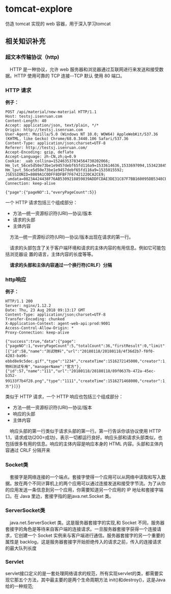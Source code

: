 # tomcat-explore
仿造 tomcat 实现的 web 容器，用于深入学习tomcat

## 相关知识补充 ##

### 超文本传输协议（http)
&emsp;HTTP 是一种协议，允许 web 服务器和浏览器通过互联网进行来发送和接受数据。HTTP 使用可靠的 TCP 连接--TCP 默认
使用 80 端口。

### HTTP 请求 ###
**例子：**
```
POST /api/material/new-material HTTP/1.1
Host: testsj.isenruan.com
Content-Length: 40
Accept: application/json, text/plain, */*
Origin: http://testsj.isenruan.com
User-Agent: Mozilla/5.0 (Windows NT 10.0; WOW64) AppleWebKit/537.36 (KHTML, like Gecko) Chrome/68.0.3440.106 Safari/537.36
Content-Type: application/json;charset=UTF-8
Referer: http://testsj.isenruan.com/
Accept-Encoding: gzip, deflate
Accept-Language: zh-CN,zh;q=0.9
Cookie: _uab_collina=152463537834564730202066; Hm_lvt_56ce5d50e73be1e9457debf65fd116a9=1533614636,1533697094,1534238450,1535015592; Hm_lpvt_56ce5d50e73be1e9457debf65fd116a9=1535015592; JSESSIONID=8089A1C0DFF8DFBF7F67421220CA2CE9; _umdata=0823A424438F76AB5309218859839ADDFCDAE3DE31C87F7BB160095DB5348CE17CF2458A5117E379CD43AD3E795C914C2B5CE26415F25A83DC7C16100F54E381
Connection: keep-alive

{"page":{"pageNO":1,"everyPageCount":5}}
```
一个 HTTP 请求包括三个组成部分：
* 方法—统一资源标识符(URI)—协议/版本
* 请求的头部
* 主体内容

&emsp;方法—统一资源标识符(URI)—协议/版本出现在请求的第一行。

&emsp;请求的头部包含了关于客户端环境和请求的主体内容的有用信息。例如它可能包括浏览器设
置的语言，主体内容的长度等等。

&emsp;**请求的头部和主体内容通过一个换行符(CRLF）分隔**

### http响应 ###
**例子：**
```
HTTP/1.1 200 
Server: nginx/1.12.2
Date: Thu, 23 Aug 2018 09:13:17 GMT
Content-Type: application/json;charset=UTF-8
Transfer-Encoding: chunked
X-Application-Context: agent-web-api:prod:9001
Access-Control-Allow-Origin: *
Proxy-Connection: keep-alive

{"success":true,"data":{"page":{"pageNO":1,"everyPageCount":5,"totalCount":36,"firstResult":0,"limit":5,"offset":0},"agentMaterialCommons":[{"id":58,"name":"测试物料","url":"20180118/20180118/4f36d2b7-f0f0-4283-ba96-ebbd8e9c5dec.gif","type":"1234","createTime":1516272145000,"creator":1,"description":"此物料测试专用","managerName":"官方"},{"id":57,"name":"111","url":"20180118/20180118/89f0637b-472a-45ec-b352-99133f7b4f28.png","type":"1111","createTime":1516271468000,"creator":1,"description":"111","managerName":"官方"}]}}
```
类似于 HTTP 请求，一个 HTTP 响应也包括三个组成部分：
* 方法—统一资源标识符(URI)—协议/版本
* 响应的头部
* 主体内容

&emsp;响应头部的第一行类似于请求头部的第一行。第一行告诉你该协议使用 HTTP 1.1，请求成功(200=成功)，表示一切都运行良好。响应头部和请求头部类似，也包括很多有用的信息。响应的主体内容是响应本身的 HTML 内容。头部和主体内容通过 CRLF 分隔开来

### Socket类 ###
&emsp;套接字是网络连接的一个端点。套接字使得一个应用可以从网络中读取和写入数据。放在两个不同计算机上的两个应用可以通过连接发送和接受字节流。为了从你的应用发送一条信息到另一个应用，你需要知道另一个应用的 IP 地址和套接字端口。在 Java 里边，套接字指的是java.net.Socket 类。

### ServerSocket类 ###
&emsp;java.net.ServerSocket 类。这是服务器套接字的实现,和 Socket 不同，服务器套接字的角色是等待来自客户端的连接请求。一旦服务器套接字获得一个连接请求，它创建一个 Socket 实例来与客户端进行通信。服务器套接字的另一个重要的属性是 backlog，这是服务器套接字开始拒绝传入的请求之前，传入的连接请求的最大队列长度

### Servlet ###
servlet接口定义的是一套处理网络请求的规范，所有实现servlet的类，都需要实现它那五个方法，其中最主要的是两个生命周期方法 init()和destroy()，这是Java给的一种规范;
